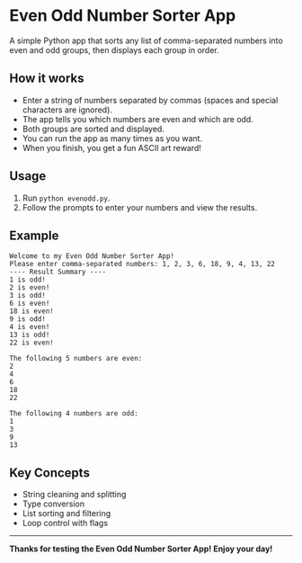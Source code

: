 # Even Odd Number Sorter App

A simple Python app that sorts any list of comma-separated numbers into even and odd groups, then displays each group in order.

## How it works

- Enter a string of numbers separated by commas (spaces and special characters are ignored).
- The app tells you which numbers are even and which are odd.
- Both groups are sorted and displayed.
- You can run the app as many times as you want.
- When you finish, you get a fun ASCII art reward!

## Usage

1. Run `python evenodd.py`.
2. Follow the prompts to enter your numbers and view the results.

## Example

```
Welcome to my Even Odd Number Sorter App!
Please enter comma-separated numbers: 1, 2, 3, 6, 18, 9, 4, 13, 22
---- Result Summary ----
1 is odd!
2 is even!
3 is odd!
6 is even!
18 is even!
9 is odd!
4 is even!
13 is odd!
22 is even!

The following 5 numbers are even:
2
4
6
18
22

The following 4 numbers are odd:
1
3
9
13
```

## Key Concepts

- String cleaning and splitting
- Type conversion
- List sorting and filtering
- Loop control with flags

---

**Thanks for testing the Even Odd Number Sorter App! Enjoy your day!**

